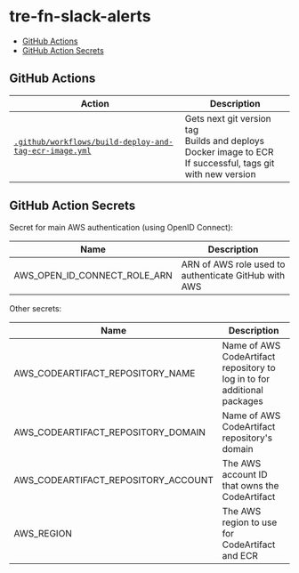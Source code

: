 # tre-fn-slack-alerts

* [GitHub Actions](#github-actions)
* [GitHub Action Secrets](#github-action-secrets)

## GitHub Actions

| Action | Description |
| --- | --- |
| [`.github/workflows/build-deploy-and-tag-ecr-image.yml`](.github/workflows/build-deploy-and-tag-ecr-image.yml) | Gets next git version tag<br>Builds and deploys Docker image to ECR<br>If successful, tags git with new version |

## GitHub Action Secrets

Secret for main AWS authentication (using OpenID Connect):

| Name                         | Description                                          |
| ---------------------------- | ---------------------------------------------------- |
| AWS_OPEN_ID_CONNECT_ROLE_ARN | ARN of AWS role used to authenticate GitHub with AWS |

Other secrets:

| Name                                | Description                                                              |
| ----------------------------------- | ------------------------------------------------------------------------ |
| AWS_CODEARTIFACT_REPOSITORY_NAME    | Name of AWS CodeArtifact repository to log in to for additional packages |
| AWS_CODEARTIFACT_REPOSITORY_DOMAIN  | Name of AWS CodeArtifact repository's domain                             |
| AWS_CODEARTIFACT_REPOSITORY_ACCOUNT | The AWS account ID that owns the CodeArtifact                            |
| AWS_REGION                          | The AWS region to use for CodeArtifact and ECR                           |
